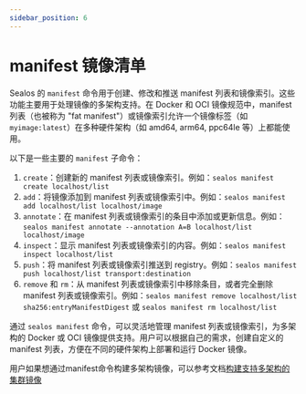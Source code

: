 ```yaml
---
sidebar_position: 6
---
```


# manifest 镜像清单

Sealos 的 `manifest` 命令用于创建、修改和推送 manifest 列表和镜像索引。这些功能主要用于处理镜像的多架构支持。在 Docker 和 OCI 镜像规范中，manifest 列表（也被称为 "fat manifest"）或镜像索引允许一个镜像标签（如 `myimage:latest`）在多种硬件架构（如 amd64, arm64, ppc64le 等）上都能使用。

以下是一些主要的 `manifest` 子命令：

1. `create`：创建新的 manifest 列表或镜像索引。例如：`sealos manifest create localhost/list`
2. `add`：将镜像添加到 manifest 列表或镜像索引中。例如：`sealos manifest add localhost/list localhost/image`
3. `annotate`：在 manifest 列表或镜像索引的条目中添加或更新信息。例如：`sealos manifest annotate --annotation A=B localhost/list localhost/image`
4. `inspect`：显示 manifest 列表或镜像索引的内容。例如：`sealos manifest inspect localhost/list`
5. `push`：将 manifest 列表或镜像索引推送到 registry。例如：`sealos manifest push localhost/list transport:destination`
6. `remove` 和 `rm`：从 manifest 列表或镜像索引中移除条目，或者完全删除 manifest 列表或镜像索引。例如：`sealos manifest remove localhost/list sha256:entryManifestDigest` 或 `sealos manifest rm localhost/list`

通过 `sealos manifest` 命令，可以灵活地管理 manifest 列表或镜像索引，为多架构的 Docker 或 OCI 镜像提供支持。用户可以根据自己的需求，创建自定义的 manifest 列表，方便在不同的硬件架构上部署和运行 Docker 镜像。

用户如果想通过manifest命令构建多架构镜像，可以参考文档[构建支持多架构的集群镜像](https://docs.sealos.io/docs/lifecycle-management/operations/build-image/build-multi-arch-image)
